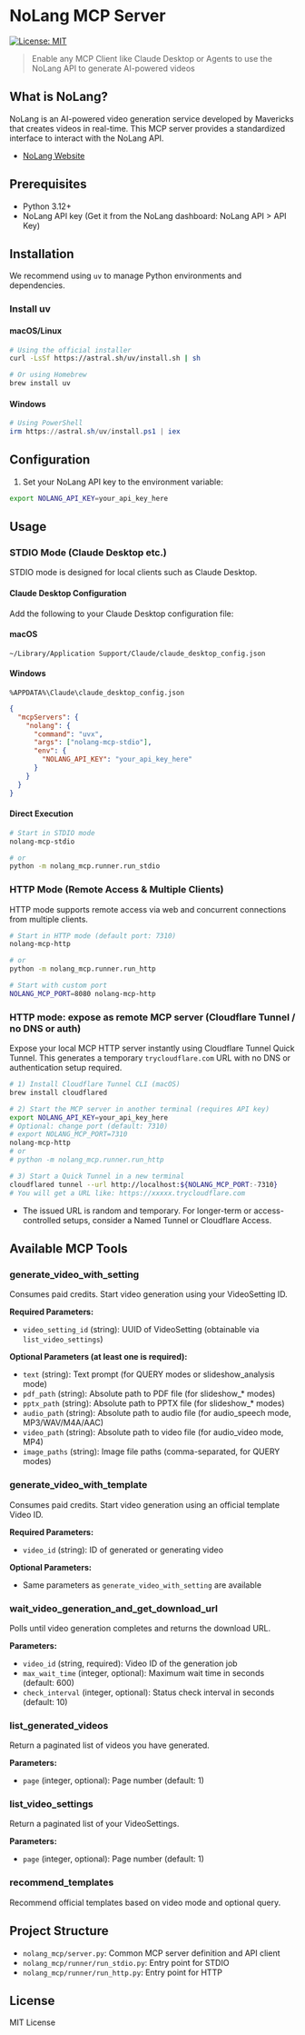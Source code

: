 # NoLang MCP Server

[![License: MIT](https://img.shields.io/badge/License-MIT-yellow.svg)](https://opensource.org/licenses/MIT)

> Enable any MCP Client like Claude Desktop or Agents to use the NoLang API to generate AI-powered videos

## What is NoLang?

NoLang is an AI-powered video generation service developed by Mavericks that creates videos in real-time. This MCP server provides a standardized interface to interact with the NoLang API.

- [NoLang Website](https://no-lang.com/)

## Prerequisites

- Python 3.12+
- NoLang API key (Get it from the NoLang dashboard: NoLang API > API Key)

## Installation

We recommend using `uv` to manage Python environments and dependencies.

### Install uv

#### macOS/Linux
```bash
# Using the official installer
curl -LsSf https://astral.sh/uv/install.sh | sh

# Or using Homebrew
brew install uv
```

#### Windows
```powershell
# Using PowerShell
irm https://astral.sh/uv/install.ps1 | iex
```

## Configuration

1. Set your NoLang API key to the environment variable:
```bash
export NOLANG_API_KEY=your_api_key_here
```

## Usage

### STDIO Mode (Claude Desktop etc.)

STDIO mode is designed for local clients such as Claude Desktop.

#### Claude Desktop Configuration

Add the following to your Claude Desktop configuration file:

#### macOS
`~/Library/Application Support/Claude/claude_desktop_config.json`

#### Windows
`%APPDATA%\Claude\claude_desktop_config.json`

```json
{
  "mcpServers": {
    "nolang": {
      "command": "uvx",
      "args": ["nolang-mcp-stdio"],
      "env": {
        "NOLANG_API_KEY": "your_api_key_here"
      }
    }
  }
}
```

#### Direct Execution
```bash
# Start in STDIO mode
nolang-mcp-stdio

# or
python -m nolang_mcp.runner.run_stdio
```

### HTTP Mode (Remote Access & Multiple Clients)

HTTP mode supports remote access via web and concurrent connections from multiple clients.

```bash
# Start in HTTP mode (default port: 7310)
nolang-mcp-http

# or
python -m nolang_mcp.runner.run_http

# Start with custom port
NOLANG_MCP_PORT=8080 nolang-mcp-http
```

### HTTP mode: expose as remote MCP server (Cloudflare Tunnel / no DNS or auth)

Expose your local MCP HTTP server instantly using Cloudflare Tunnel Quick Tunnel. This generates a temporary `trycloudflare.com` URL with no DNS or authentication setup required.

```bash
# 1) Install Cloudflare Tunnel CLI (macOS)
brew install cloudflared

# 2) Start the MCP server in another terminal (requires API key)
export NOLANG_API_KEY=your_api_key_here
# Optional: change port (default: 7310)
# export NOLANG_MCP_PORT=7310
nolang-mcp-http
# or
# python -m nolang_mcp.runner.run_http

# 3) Start a Quick Tunnel in a new terminal
cloudflared tunnel --url http://localhost:${NOLANG_MCP_PORT:-7310}
# You will get a URL like: https://xxxxx.trycloudflare.com
```

- The issued URL is random and temporary. For longer-term or access-controlled setups, consider a Named Tunnel or Cloudflare Access.


## Available MCP Tools

### generate_video_with_setting
Consumes paid credits. Start video generation using your VideoSetting ID.

**Required Parameters:**
- `video_setting_id` (string): UUID of VideoSetting (obtainable via `list_video_settings`)

**Optional Parameters (at least one is required):**
- `text` (string): Text prompt (for QUERY modes or slideshow_analysis mode)
- `pdf_path` (string): Absolute path to PDF file (for slideshow_* modes)
- `pptx_path` (string): Absolute path to PPTX file (for slideshow_* modes)
- `audio_path` (string): Absolute path to audio file (for audio_speech mode, MP3/WAV/M4A/AAC)
- `video_path` (string): Absolute path to video file (for audio_video mode, MP4)
- `image_paths` (string): Image file paths (comma-separated, for QUERY modes)

### generate_video_with_template
Consumes paid credits. Start video generation using an official template Video ID.

**Required Parameters:**
- `video_id` (string): ID of generated or generating video

**Optional Parameters:**
- Same parameters as `generate_video_with_setting` are available

### wait_video_generation_and_get_download_url
Polls until video generation completes and returns the download URL.

**Parameters:**
- `video_id` (string, required): Video ID of the generation job
- `max_wait_time` (integer, optional): Maximum wait time in seconds (default: 600)
- `check_interval` (integer, optional): Status check interval in seconds (default: 10)

### list_generated_videos
Return a paginated list of videos you have generated.

**Parameters:**
- `page` (integer, optional): Page number (default: 1)

### list_video_settings
Return a paginated list of your VideoSettings.

**Parameters:**
- `page` (integer, optional): Page number (default: 1)

### recommend_templates
Recommend official templates based on video mode and optional query.


## Project Structure

- `nolang_mcp/server.py`: Common MCP server definition and API client
- `nolang_mcp/runner/run_stdio.py`: Entry point for STDIO
- `nolang_mcp/runner/run_http.py`: Entry point for HTTP


## License

MIT License